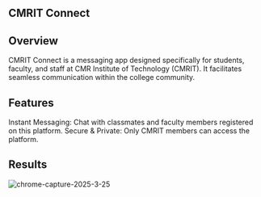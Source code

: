 ## CMRIT Connect

## Overview

CMRIT Connect is a messaging app designed specifically for students, faculty, and staff at CMR Institute of Technology (CMRIT). It facilitates seamless communication within the college community.

## Features

Instant Messaging: Chat with classmates and faculty members registered on this platform.
Secure & Private: Only CMRIT members can access the platform.

## Results
![chrome-capture-2025-3-25](https://github.com/user-attachments/assets/f942b22d-7f14-46ae-9e4b-fa9e6626468f)



